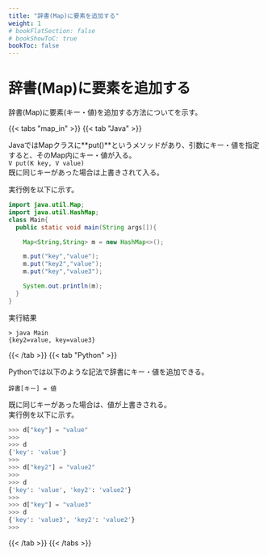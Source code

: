 ```yaml
---
title: "辞書(Map)に要素を追加する"
weight: 1
# bookFlatSection: false
# bookShowToC: true
bookToc: false
---
```


# 辞書(Map)に要素を追加する

辞書(Map)に要素(キー・値)を追加する方法についてを示す。  


{{< tabs "map_in" >}}
{{< tab "Java" >}}

JavaではMapクラスに**put()**というメソッドがあり、引数にキー・値を指定すると、そのMap内にキー・値が入る。  
`V put(K key, V value)`   
既に同じキーがあった場合は上書きされて入る。  

実行例を以下に示す。  

```java
import java.util.Map;
import java.util.HashMap;
class Main{
  public static void main(String args[]){

    Map<String,String> m = new HashMap<>();

    m.put("key","value");
    m.put("key2","value");
    m.put("key","value3");

    System.out.println(m);
  }
}
```

実行結果
```
> java Main
{key2=value, key=value3}
```

{{< /tab >}}
{{< tab "Python" >}}

Pythonでは以下のような記法で辞書にキー・値を追加できる。  

`辞書[キー] = 値`  

既に同じキーがあった場合は、値が上書きされる。  
実行例を以下に示す。  

```python
>>> d["key"] = "value"
>>> 
>>> d
{'key': 'value'}
>>> 
>>> d["key2"] = "value2"
>>> 
>>> d
{'key': 'value', 'key2': 'value2'}
>>> 
>>> d["key"] = "value3"
>>> d
{'key': 'value3', 'key2': 'value2'}
>>> 
```

{{< /tab >}}
{{< /tabs >}}



